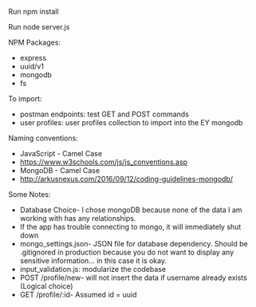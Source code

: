 Run npm install

Run node server.js

NPM Packages:
- express
- uuid/v1
- mongodb
- fs

To import:
- postman endpoints: test GET and POST commands
- user profiles: user profiles collection to import into the EY mongodb 

Naming conventions:
- JavaScript - Camel Case
- https://www.w3schools.com/js/js_conventions.asp
- MongoDB - Camel Case
- http://arkusnexus.com/2016/09/12/coding-guidelines-mongodb/

Some Notes: 
- Database Choice- I chose mongoDB because none of the data I am working with has any relationships.
- If the app has trouble connecting to mongo, it will immediately shut down
- mongo_settings.json- JSON file for database dependency. Should be .gitignored in production because you do not want to display any sensitive information... in this case it is okay.
- input_validation.js: modularize the codebase
- POST /profile/new- will not insert the data if username already exists (Logical choice)
- GET /profile/:id- Assumed id = uuid